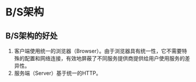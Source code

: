 # B/S架构
## B/S架构的好处
1. 客户端使用统一的浏览器（Browser）。由于浏览器具有统一性，它不需要特殊的配置和网络连接，有效地屏蔽了不同服务提供商提供给用户使用服务的差异性。
2. 服务端（Server）基于统一的HTTP。